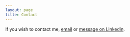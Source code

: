 ```yaml
---
layout: page
title: Contact
---
```


If you wish to contact me, [email](mailto:lizeyu@berkeley.edu) or [message on
Linkedin](http://www.linkedin.com/in/lizeyuyuz).
